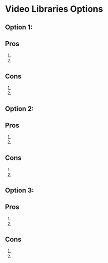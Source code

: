 # Video Libraries Options

## Option 1: 
## Pros
1. 
2.  

## Cons 
1. 
2.


## Option 2: 
## Pros
1. 
2.  

## Cons
1. 
2.


## Option 3: 
## Pros
1. 
2.  

## Cons
1. 
2.
